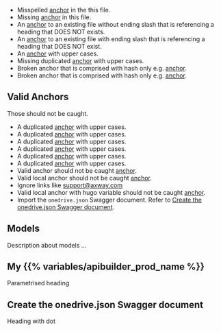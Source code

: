 *   Misspelled [anchor](#methodz) in the this file.
*   Missing [anchor](#foobar) in this file.
*   An [anchor](/docs/getting_started/getting-started#missing) to an existing file without ending slash that is referencing a heading that DOES NOT exists.
*   An [anchor](/docs/getting_started/getting-started/#missing) to an existing file with ending slash that is referencing a heading that DOES NOT exist.
*   An [anchor](/docs/getting_started/getting-started#Minimum-Requirements) with upper cases.
*   Missing duplicated [anchor](/docs/getting_started/getting-started#models-3) with upper cases.
*   Broken anchor that is comprised with hash only e.g. [anchor](#).
*   Broken anchor that is comprised with hash only e.g. [anchor](/docs/getting_started/getting-started#).

## Valid Anchors
Those should not be caught.

*   A duplicated [anchor](/docs/getting_started/getting-started#models) with upper cases.
*   A duplicated [anchor](/docs/getting_started/getting-started#models-1) with upper cases.
*   A duplicated [anchor](/docs/getting_started/getting-started#models-1-1) with upper cases.
*   A duplicated [anchor](/docs/getting_started/getting-started#models-1-2) with upper cases.
*   A duplicated [anchor](/docs/getting_started/getting-started#models-2-1) with upper cases.
*   A duplicated [anchor](/docs/getting_started/getting-started#my-成分) with upper cases.
*   Valid anchor should not be caught [anchor](/docs/guides#models).
*   Valid local anchor should not be caught [anchor](#models).
*   Ignore links like [support@axway.com](mailto:support@axway.com)
*   Valid local anchor with hugo variable should not be caught [anchor](#my-api-builder).
*   Import the `onedrive.json` Swagger document. Refer to [Create the onedrive.json Swagger document](#create-the-onedrive-json-swagger-document).

## Models

Description about models ...

## My {{% variables/apibuilder_prod_name %}}

Parametrised heading

## Create the onedrive.json Swagger document

Heading with dot